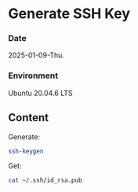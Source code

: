 # Generate SSH Key

### Date

2025-01-09-Thu.

### Environment

Ubuntu 20.04.6 LTS

## Content

Generate:

```Bash
ssh-keygen
```

Get:

```Bash
cat ~/.ssh/id_rsa.pub
```
